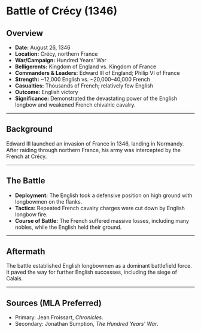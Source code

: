 # Battle of Crécy (1346)

## Overview
- **Date:** August 26, 1346  
- **Location:** Crécy, northern France  
- **War/Campaign:** Hundred Years' War  
- **Belligerents:** Kingdom of England vs. Kingdom of France  
- **Commanders & Leaders:** Edward III of England; Philip VI of France  
- **Strength:** ~12,000 English vs. ~20,000–40,000 French  
- **Casualties:** Thousands of French; relatively few English  
- **Outcome:** English victory  
- **Significance:** Demonstrated the devastating power of the English longbow and weakened French chivalric cavalry.  

---

## Background
Edward III launched an invasion of France in 1346, landing in Normandy. After raiding through northern France, his army was intercepted by the French at Crécy.  

---

## The Battle
- **Deployment:** The English took a defensive position on high ground with longbowmen on the flanks.  
- **Tactics:** Repeated French cavalry charges were cut down by English longbow fire.  
- **Course of Battle:** The French suffered massive losses, including many nobles, while the English held their ground.  

---

## Aftermath
The battle established English longbowmen as a dominant battlefield force. It paved the way for further English successes, including the siege of Calais.  

---

## Sources (MLA Preferred)
- Primary: Jean Froissart, *Chronicles*.  
- Secondary: Jonathan Sumption, *The Hundred Years' War*.  
